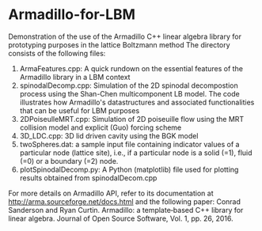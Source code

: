 # Armadillo-for-LBM
Demonstration of the use of the Armadillo C++ linear algebra library for prototyping purposes in the lattice Boltzmann method
The directory consists of the following files:
1. ArmaFeatures.cpp: A quick rundown on the essential features of the Armadillo library in a LBM context
2. spinodalDecomp.cpp: Simulation of the 2D spinodal decompostion process using the Shan-Chen multicomponent LB model. The code illustrates how Armadillo's datastructures and associated functionalities that can be useful for LBM purposes
3. 2DPoiseulleMRT.cpp: Simulation of 2D poiseuille flow using the MRT collision model and explicit (Guo) forcing scheme
4. 3D_LDC.cpp: 3D lid driven cavity using the BGK model
5. twoSpheres.dat: a sample input file containing indicator values of a particular node (lattice site), i.e., if a particular node is a solid (=1), fluid (=0) or a boundary (=2) node.
6. plotSpinodalDecomp.py: A Python (matplotlib) file used for plotting results obtained from spinodalDecom.cpp


For more details on Armadillo API, refer to its documentation at http://arma.sourceforge.net/docs.html and the following paper:
Conrad Sanderson and Ryan Curtin. Armadillo: a template‐based C++ library for linear algebra. Journal of Open Source Software, Vol. 1, pp. 26, 2016.
